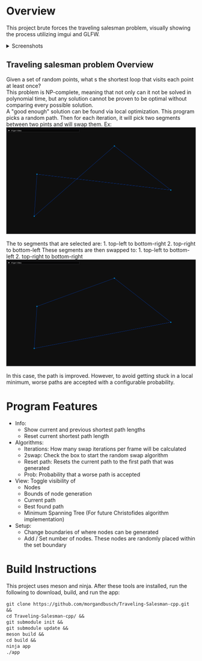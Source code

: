 # Overview
This project brute forces the traveling salesman problem, visually showing the process utilizing imgui and GLFW.

<details>
<summary>Screenshots</summary>
Small problem:\
![small example 1](docs/running_example_1.png)\
Small problem solution:\
![small example 2](docs/running_example_2.png)


Large problem:\
![large example 1](docs/large_running_example_1.png)\
Large problem solution:\
![large example 2](docs/large_running_example_2.png)\
Better Large problem solution:\
![large example 3](docs/large_running_example_3.png)
</details>

## Traveling salesman problem Overview
Given a set of random points, what s the shortest loop that visits each point at least once?\
This problem is NP-complete, meaning that not only can it not be solved in polynomial time, but any solution cannot be proven to be optimal without comparing every possible solution.\
A "good enough" solution can be found via local optimization. This program picks a random path. Then for each iteration, it will pick two segments between two pints and will swap them.
Ex: 
![swap example 1](docs/swap_example_1.png)

The to segments that are selected are:
    1. top-left to bottom-right
    2. top-right to bottom-left
These segments are then swapped to:
    1. top-left to bottom-left
    2. top-right to bottom-right
![swap example 2](docs/swap_example_2.png)

In this case, the path is improved. However, to avoid getting stuck in a local minimum, worse paths are accepted with a configurable probability.

# Program Features

- Info:
    - Show current and previous shortest path lengths
    - Reset current shortest path length
- Algorithms:
    - Iterations: How many swap iterations per frame will be calculated
    - 2swap: Check the box to start the random swap algorithm
    - Reset path: Resets the current path to the first path that was generated
    - Prob: Probability that a worse path is accepted
- View: Toggle visibility of
    - Nodes
    - Bounds of node generation
    - Current path
    - Best found path
    - Minimum Spanning Tree (For future Christofides algorithm implementation)
- Setup:
    - Change boundaries of where nodes can be generated
    - Add / Set number of nodes. These nodes are randomly placed within the set boundary

# Build Instructions
This project uses meson and ninja. After these tools are installed, run the following to download, build, and run the app:
```
git clone https://github.com/morgandbusch/Traveling-Salesman-cpp.git &&
cd Traveling-Salesman-cpp/ &&
git submodule init &&
git submodule update &&
meson build &&
cd build &&
ninja app
./app
```

